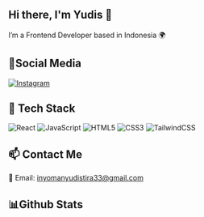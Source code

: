 ## Hi there, I'm Yudis 👋

I’m a Frontend Developer based in Indonesia 🌍

## 📱Social Media
[![Instagram](https://img.shields.io/badge/Instagram-E4405F?style=for-the-badge&logo=instagram&logoColor=white)](https://instagram.com/yudistira77._)

## 🚀 Tech Stack
![React](https://img.shields.io/badge/React-20232A?style=for-the-badge&logo=react&logoColor=61DAFB)
![JavaScript](https://img.shields.io/badge/JavaScript-323330?style=for-the-badge&logo=javascript)
![HTML5](https://img.shields.io/badge/HTML5-E34F26?style=for-the-badge&logo=html5&logoColor=white)
![CSS3](https://img.shields.io/badge/CSS3-1572B6?style=for-the-badge&logo=css3)
![TailwindCSS](https://img.shields.io/badge/Tailwind_CSS-38B2AC?style=for-the-badge&logo=tailwind-css&logoColor=white)

## 📫 Contact Me
📧 Email: inyomanyudistira33@gmail.com  


## 📊Github Stats

